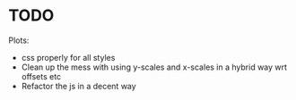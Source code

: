 # TODO

Plots:
  - css properly for all styles
  - Clean up the mess with using y-scales and x-scales in a hybrid way wrt offsets etc
  - Refactor the js in a decent way
